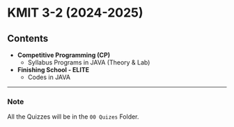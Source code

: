 # KMIT 3-2 (2024-2025)

## Contents
- **Competitive Programming (CP)**
  - Syllabus Programs in JAVA (Theory & Lab)
- **Finishing School - ELITE**
  - Codes in JAVA

---

### Note
All the Quizzes will be in the `00 Quizes` Folder.